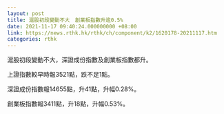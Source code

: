 ```yaml
---
layout: post
title: 滬股初段變動不大　創業板指數升逾0.5%
date: 2021-11-17 09:40:24.000000000 +08:00
link: https://news.rthk.hk/rthk/ch/component/k2/1620178-20211117.htm
categories: rthk
---
```


滬股初段變動不大，深證成份指數及創業板指數都升。

上證指數較早時報3521點，跌不足1點。

深證成份指數報14655點，升41點，升幅0.28%。

創業板指數報3411點，升18點，升幅0.53%。
